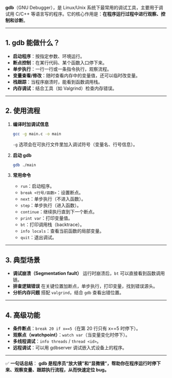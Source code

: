 **gdb**（GNU Debugger），是 Linux/Unix 系统下最常用的调试工具，主要用于调试用 C/C++ 等语言写的程序。它的核心作用是：**在程序运行过程中进行观察、控制和诊断**。

---

## 1. gdb 能做什么？

* **启动程序**：按指定参数、环境运行。
* **断点控制**：在某行代码、某个函数入口停下来。
* **单步执行**：一行一行或一条指令执行，观察流程。
* **变量查看/修改**：随时查看内存中的变量值，还可以临时改变量。
* **栈跟踪**：当程序崩溃时，能看到函数调用栈。
* **内存调试**：结合工具（如 Valgrind）检查内存错误。

---

## 2. 使用流程

1. **编译时加调试信息**

   ```bash
   gcc -g main.c -o main
   ```

   `-g` 选项会在可执行文件里加入调试符号（变量名、行号信息）。

2. **启动 gdb**

   ```bash
   gdb ./main
   ```

3. **常用命令**

   * `run`：启动程序。
   * `break <行号/函数>`：设置断点。
   * `next`：单步执行（不进入函数）。
   * `step`：单步执行（进入函数）。
   * `continue`：继续执行直到下一个断点。
   * `print var`：打印变量值。
   * `bt`：打印调用栈（backtrace）。
   * `info locals`：查看当前函数的局部变量。
   * `quit`：退出调试。

---

## 3. 典型场景

* **调试崩溃（Segmentation fault）**
  运行时崩溃后，`bt` 可以直接看到函数调用链。
* **排查逻辑错误**
  在关键位置加断点，单步执行，打印变量，找到错误源头。
* **分析内存问题**
  搭配 `valgrind`，结合 `gdb` 查看出错位置。

---

## 4. 高级功能

* **条件断点**：`break 20 if x==5`（在第 20 行只有 x==5 时停下）。
* **观察点（watchpoint）**：`watch var`（当变量变化时停下）。
* **多线程调试**：`info threads` / `thread <id>`。
* **远程调试**：可以用 gdbserver 调试嵌入式设备上的程序。

---

✅ **一句话总结**：
**gdb 是程序员“放大镜”和“显微镜”，帮助你在程序运行时停下来、观察变量、跟踪执行流程，从而快速定位 bug。**
